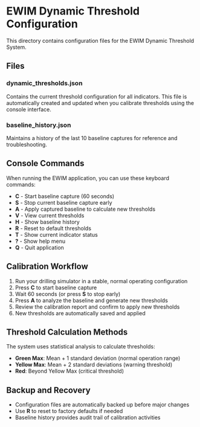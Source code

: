# EWIM Dynamic Threshold Configuration

This directory contains configuration files for the EWIM Dynamic Threshold System.

## Files

### dynamic_thresholds.json
Contains the current threshold configuration for all indicators. This file is automatically created and updated when you calibrate thresholds using the console interface.

### baseline_history.json
Maintains a history of the last 10 baseline captures for reference and troubleshooting.

## Console Commands

When running the EWIM application, you can use these keyboard commands:

- **C** - Start baseline capture (60 seconds)
- **S** - Stop current baseline capture early
- **A** - Apply captured baseline to calculate new thresholds
- **V** - View current thresholds
- **H** - Show baseline history
- **R** - Reset to default thresholds
- **T** - Show current indicator status
- **?** - Show help menu
- **Q** - Quit application

## Calibration Workflow

1. Run your drilling simulator in a stable, normal operating configuration
2. Press **C** to start baseline capture
3. Wait 60 seconds (or press **S** to stop early)
4. Press **A** to analyze the baseline and generate new thresholds
5. Review the calibration report and confirm to apply new thresholds
6. New thresholds are automatically saved and applied

## Threshold Calculation Methods

The system uses statistical analysis to calculate thresholds:

- **Green Max**: Mean + 1 standard deviation (normal operation range)
- **Yellow Max**: Mean + 2 standard deviations (warning threshold)
- **Red**: Beyond Yellow Max (critical threshold)

## Backup and Recovery

- Configuration files are automatically backed up before major changes
- Use **R** to reset to factory defaults if needed
- Baseline history provides audit trail of calibration activities
